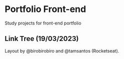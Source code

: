 # Portfolio Front-end
Study projects for front-end portfolio

## Link Tree (19/03/2023)
Layout by @birobirobiro and @tamsantos (Rocketseat).
